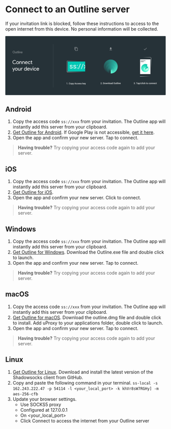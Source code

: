 # Connect to an Outline server 

If your invitation link is blocked, follow these instructions to access to the open internet from this device. No personal information will be collected.

![alt text](instructions-dark.png "Description goes here")


## Android

1. Copy the access code `ss://xxx` from your invitation. The Outline app will instantly add this server from your clipboard.
2. [Get Outline for Android](https://www.google.com). If Google Play is not accessible, [get it here](https://www.google.com).
3. Open the app and confirm your new server. Tap to connect.
> **Having trouble?** Try copying your access code again to add your server. 



## iOS

1. Copy the access code `ss://xxx` from your invitation. The Outline app will instantly add this server from your clipboard.
2.  [Get Outline for iOS](https://www.google.com).
3. Open the app and confirm your new server. Click to connect.
> **Having trouble?** Try copying your access code again to add your server. 

## Windows

1. Copy the access code `ss://xxx` from your invitation. The Outline app will instantly add this server from your clipboard.
2.  [Get Outline for Windows](https://www.google.com). Download the Outline.exe file and double click to launch.
3. Open the app and confirm your new server. Tap to connect.
> **Having trouble?** Try copying your access code again to add your server. 

## macOS

1. Copy the access code `ss://xxx` from your invitation. The Outline app will instantly add this server from your clipboard.
2.  [Get Outline for macOS](https://www.google.com). Download the outline.dmg file and double click to install. Add uProxy to your applications folder, double click to launch.
3. Open the app and confirm your new server. Tap to connect.
> **Having trouble?** Try copying your access code again to add your server. 

## Linux

1.  [Get Outline for Linux](https://www.google.com). Download and install the latest version of the Shadowsocks client from GitHub.
2. Copy and paste the following command in your terminal.
`ss-local -s 162.243.222.47 -p 54114 -l <your_local_port> -k khVr8sW7RGHy] -m aes-256-cfb`
3. Update your browser settings. 
	* Use SOCKS5 proxy 
	* Configured at 127.0.0.1
	* On <your_local_port>
	* Click Connect to access the internet from your Outline server

